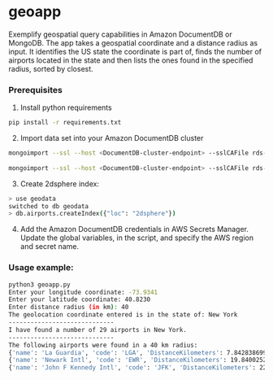 # geoapp
Exemplify geospatial query capabilities in Amazon DocumentDB or MongoDB.
The app takes a geospatial coordinate and a distance radius as input. It identifies the US state the coordinate is part of, 
finds the number of airports located in the state and then lists the ones found in the specified radius, sorted by closest.

### Prerequisites
1. Install python requirements
```sh
pip install -r requirements.txt
```

2. Import data set into your Amazon DocumentDB cluster
```sh
mongoimport --ssl --host <DocumentDB-cluster-endpoint> --sslCAFile rds-combined-ca-bundle.pem -u <username> -p <password> -d geodata -c airports dataset/airports-us.json
  
mongoimport --ssl --host <DocumentDB-cluster-endpoint> --sslCAFile rds-combined-ca-bundle.pem -u <username> -p <password> -d geodata -c states dataset/states-us.json
```

3. Create 2dsphere index:
```sh
> use geodata
switched to db geodata
> db.airports.createIndex({"loc": "2dsphere"})
```

4. Add the Amazon DocumentDB credentials in AWS Secrets Manager.
Update the global variables, in the script, and specify the AWS region and secret name.

### Usage example:

```sh
python3 geoapp.py
Enter your longitude coordinate: -73.9341
Enter your latitude coordinate: 40.8230
Enter distance radius (in km): 40
The geolocation coordinate entered is in the state of: New York
-----------------------------
I have found a number of 29 airports in New York.
-----------------------------
The following airports were found in a 40 km radius:
{'name': 'La Guardia', 'code': 'LGA', 'DistanceKilometers': 7.84283869954285}
{'name': 'Newark Intl', 'code': 'EWR', 'DistanceKilometers': 19.840025284365467}
{'name': 'John F Kennedy Intl', 'code': 'JFK', 'DistanceKilometers': 22.389465314261685}
```
